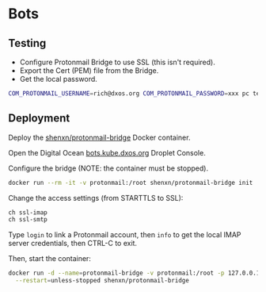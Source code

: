 # Bots

## Testing

- Configure Protonmail Bridge to use SSL (this isn't required).
- Export the Cert (PEM) file from the Bridge.
- Get the local password.

```bash
COM_PROTONMAIL_USERNAME=rich@dxos.org COM_PROTONMAIL_PASSWORD=xxx pc test
```

## Deployment

Deploy the [shenxn/protonmail-bridge](https://hub.docker.com/r/shenxn/protonmail-bridge) Docker container.

Open the Digital Ocean [bots.kube.dxos.org](https://cloud.digitalocean.com/droplets/343613259) Droplet Console.

Configure the bridge (NOTE: the container must be stopped).

```bash
docker run --rm -it -v protonmail:/root shenxn/protonmail-bridge init
```

Change the access settings (from STARTTLS to SSL):

```bash
ch ssl-imap
ch ssl-smtp
```

Type `login` to link a Protonmail account, then `info` to get the local IMAP server credentials, then CTRL-C to exit.

Then, start the container:

```bash
docker run -d --name=protonmail-bridge -v protonmail:/root -p 127.0.0.1:1025:25/tcp -p 127.0.0.1:1143:143/tcp \
  --restart=unless-stopped shenxn/protonmail-bridge
```
